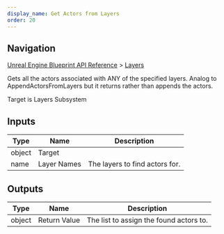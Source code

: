 ```yaml
---
display_name: Get Actors from Layers
order: 20
---
```

## Navigation

[Unreal Engine Blueprint API Reference](https://dev.epicgames.com/documentation/en-us/unreal-engine/BlueprintAPI) > [Layers](https://dev.epicgames.com/documentation/en-us/unreal-engine/BlueprintAPI/Layers)

Gets all the actors associated with ANY of the specified layers. Analog to AppendActorsFromLayers but it returns rather than appends the actors.

Target is Layers Subsystem

## Inputs

| Type | Name | Description |
| --- | --- | --- |
| object | Target |  |
| name | Layer Names | The layers to find actors for. |

## Outputs

| Type | Name | Description |
| --- | --- | --- |
| object | Return Value | The list to assign the found actors to. |
